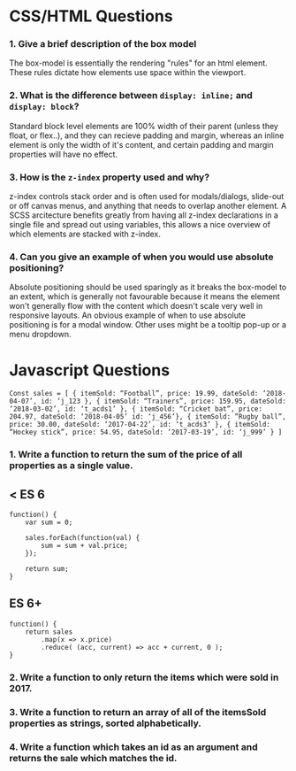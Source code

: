 # CSS/HTML Questions

### **1. Give a brief description of the box model**

The box-model is essentially the rendering "rules" for an html element. These rules dictate how elements use space within the viewport.


### **2. What is the difference between `display: inline;` and `display: block`?**

Standard block level elements are 100% width of their parent (unless they float, or flex..), and they can recieve padding and margin, whereas an inline element is only the width of it's content, and certain padding and margin properties will have no effect.


### **3. How is the `z-index` property used and why?**

z-index controls stack order and is often used for modals/dialogs, slide-out or off canvas menus, and anything that needs to overlap another element. A SCSS arcitecture benefits greatly from having all z-index declarations in a single file and spread out using variables, this allows a nice overview of which elements are stacked with z-index.

### **4. Can you give an example of when you would use absolute positioning?**

Absolute positioning should be used sparingly as it breaks the box-model to an extent, which is generally not favourable because it means the element won't generally flow with the content which doesn't scale very well in responsive layouts. An obvious example of when to use absolute positioning is for a modal window. Other uses might be a tooltip pop-up or a menu dropdown.

# Javascript Questions
`Const sales = [
    { itemSold: “Football”, price: 19.99, dateSold: ‘2018-04-07’, id: ‘j_123 },
    { itemSold: “Trainers”, price: 159.95, dateSold: ‘2018-03-02’, id: ‘t_acds1’ },
    { itemSold: “Cricket bat”, price: 204.97, dateSold: ‘2018-04-05’ id: ‘j_456’},
    { itemSold: ”Rugby ball”, price: 30.00, dateSold: ‘2017-04-22’, id: ‘t_acds3’ },
    { itemSold: “Hockey stick”, price: 54.95, dateSold: ‘2017-03-19’, id: ‘j_999’ }
]`

### **1. Write a function to return the sum of the price of all properties as a single value.**

## < ES 6
    function() { 
        var sum = 0;
    
        sales.forEach(function(val) {
            sum = sum + val.price;
        });
    
        return sum;
    }

## ES 6+
    function() {
        return sales
            .map(x => x.price)
            .reduce( (acc, current) => acc + current, 0 );
    }


### **2. Write a function to only return the items which were sold in 2017.**



### **3. Write a function to return an array of all of the itemsSold properties as strings, sorted alphabetically.**



### **4. Write a function which takes an id as an argument and returns the sale which matches the id.**

